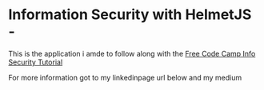 # Information Security with HelmetJS - 

This is the application i amde to follow along with the [Free Code Camp Info Security Tutorial](https://www.freecodecamp.org/learn/information-security/information-security-with-helmetjs/)

For more information  got to my linkedinpage url below and my medium   
